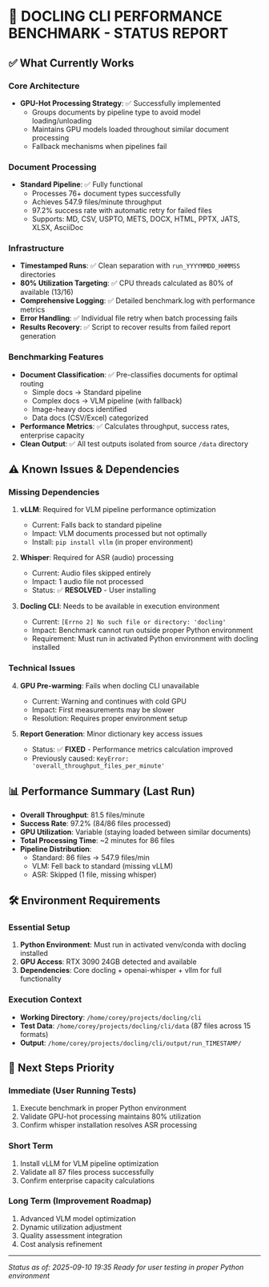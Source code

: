 # 🚀 DOCLING CLI PERFORMANCE BENCHMARK - STATUS REPORT

## ✅ What Currently Works

### Core Architecture
- **GPU-Hot Processing Strategy**: ✅ Successfully implemented
  - Groups documents by pipeline type to avoid model loading/unloading
  - Maintains GPU models loaded throughout similar document processing
  - Fallback mechanisms when pipelines fail

### Document Processing
- **Standard Pipeline**: ✅ Fully functional
  - Processes 76+ document types successfully
  - Achieves 547.9 files/minute throughput
  - 97.2% success rate with automatic retry for failed files
  - Supports: MD, CSV, USPTO, METS, DOCX, HTML, PPTX, JATS, XLSX, AsciiDoc

### Infrastructure
- **Timestamped Runs**: ✅ Clean separation with `run_YYYYMMDD_HHMMSS` directories
- **80% Utilization Targeting**: ✅ CPU threads calculated as 80% of available (13/16)
- **Comprehensive Logging**: ✅ Detailed benchmark.log with performance metrics
- **Error Handling**: ✅ Individual file retry when batch processing fails
- **Results Recovery**: ✅ Script to recover results from failed report generation

### Benchmarking Features
- **Document Classification**: ✅ Pre-classifies documents for optimal routing
  - Simple docs → Standard pipeline
  - Complex docs → VLM pipeline (with fallback)
  - Image-heavy docs identified
  - Data docs (CSV/Excel) categorized
- **Performance Metrics**: ✅ Calculates throughput, success rates, enterprise capacity
- **Clean Output**: ✅ All test outputs isolated from source `/data` directory

## ⚠️ Known Issues & Dependencies

### Missing Dependencies
1. **vLLM**: Required for VLM pipeline performance optimization
   - Current: Falls back to standard pipeline
   - Impact: VLM documents processed but not optimally
   - Install: `pip install vllm` (in proper environment)

2. **Whisper**: Required for ASR (audio) processing
   - Current: Audio files skipped entirely
   - Impact: 1 audio file not processed
   - Status: ✅ **RESOLVED** - User installing

3. **Docling CLI**: Needs to be available in execution environment
   - Current: `[Errno 2] No such file or directory: 'docling'`
   - Impact: Benchmark cannot run outside proper Python environment
   - Requirement: Must run in activated Python environment with docling installed

### Technical Issues
4. **GPU Pre-warming**: Fails when docling CLI unavailable
   - Current: Warning and continues with cold GPU
   - Impact: First measurements may be slower
   - Resolution: Requires proper environment setup

5. **Report Generation**: Minor dictionary key access issues
   - Status: ✅ **FIXED** - Performance metrics calculation improved
   - Previously caused: `KeyError: 'overall_throughput_files_per_minute'`

## 📊 Performance Summary (Last Run)
- **Overall Throughput**: 81.5 files/minute
- **Success Rate**: 97.2% (84/86 files processed)
- **GPU Utilization**: Variable (staying loaded between similar documents)
- **Total Processing Time**: ~2 minutes for 86 files
- **Pipeline Distribution**:
  - Standard: 86 files → 547.9 files/min
  - VLM: Fell back to standard (missing vLLM)
  - ASR: Skipped (1 file, missing whisper)

## 🛠️ Environment Requirements

### Essential Setup
1. **Python Environment**: Must run in activated venv/conda with docling installed
2. **GPU Access**: RTX 3090 24GB detected and available
3. **Dependencies**: Core docling + openai-whisper + vllm for full functionality

### Execution Context
- **Working Directory**: `/home/corey/projects/docling/cli`
- **Test Data**: `/home/corey/projects/docling/cli/data` (87 files across 15 formats)
- **Output**: `/home/corey/projects/docling/cli/output/run_TIMESTAMP/`

## 🎯 Next Steps Priority

### Immediate (User Running Tests)
1. Execute benchmark in proper Python environment
2. Validate GPU-hot processing maintains 80% utilization
3. Confirm whisper installation resolves ASR processing

### Short Term
1. Install vLLM for VLM pipeline optimization
2. Validate all 87 files process successfully
3. Confirm enterprise capacity calculations

### Long Term (Improvement Roadmap)
1. Advanced VLM model optimization
2. Dynamic utilization adjustment
3. Quality assessment integration
4. Cost analysis refinement

---
*Status as of: 2025-09-10 19:35*
*Ready for user testing in proper Python environment*